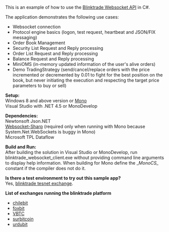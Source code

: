 This is an example of how to use the <a href="https://blinktrade.com/docs/#getting-started">Blinktrade Websocket API</a> in C#.

The application demonstrates the following use cases:

- Websocket connection
- Protocol engine basics (logon, test request, heartbeat and JSON/FIX messaging)
- Order Book Management
- Security List Request and Reply processing
- Order List Request and Reply processing
- Balance Request and Reply processing
- MiniOMS (in-memory updated information of the user's alive orders)
- Demo TradingStrategy (send/cancel/replace orders with the price incremented or decremented by 0.01 to fight for the best position on the book, but never initiating the execution and respecting the target price parameters to buy or sell)


<b>Setup:</b><br>
Windows 8 and above version or <a href="http://www.mono-project.com/">Mono</a><br>
Visual Studio with .NET 4.5 or MonoDevelop<br>

<b>Dependencies:</b><br>
Newtonsoft Json.NET<br>
<a href="https://github.com/sta/websocket-sharp">Websocket-Sharp</a> (required only when running with Mono because System.Net.WebSockets is buggy in Mono)<br>
Microsoft TPL Dataflow<br>

<b>Build and Run:</b><br>
After building the solution in Visual Studio or MonoDevelop, run blinktrade_websocket_client.exe without providing command line arguments to display help information. When building for Mono define the \__MonoCS\__ constant if the compiler does not do it.<br>

<b>Is there a test environment to try out this sample app?</b><br>
Yes, <a href="https://testnet.blinktrade.com/">blinktrade tesnet exchange</a>.

<b>List of exchanges running the blinktrade platform</b><br>
- [chilebit](https://chilebit.net)
- [foxbit](https://foxbit.com.br)
- [VBTC](https://vbtc.vn)
- [surbitcoin](https://surbitcoin.com) 
- [urdubit](https://urdubit.com)
